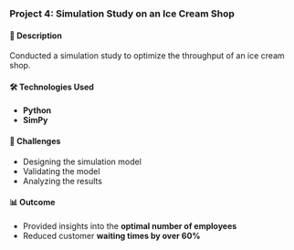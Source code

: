 ### Project 4: Simulation Study on an Ice Cream Shop  

#### 📝 Description  
Conducted a simulation study to optimize the throughput of an ice cream shop.  

#### 🛠️ Technologies Used  
- **Python**  
- **SimPy**  

#### 🚀 Challenges  
- Designing the simulation model  
- Validating the model  
- Analyzing the results  

#### 📊 Outcome  
- Provided insights into the **optimal number of employees**  
- Reduced customer **waiting times by over 60%**  
